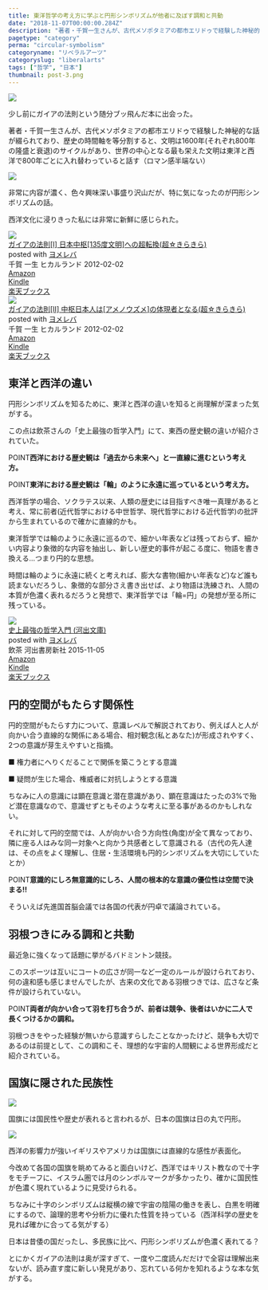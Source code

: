 ```yaml
---
title: 東洋哲学の考え方に学ぶと円形シンボリズムが他者に及ぼす調和と共動
date: "2018-11-07T00:00:00.284Z"
description: "著者・千賀一生さんが、古代メソポタミアの都市エリドゥで経験した神秘的な話が綴られており、歴史の時間軸を等分割すると、文明は1600年(それぞれ800年の隆盛と衰退)のサイクルがあり、世界の中心となる最も栄えた文明は東洋と西洋で800年ごとに入れ替わっていると話す（ロマン感半端ない）"
pagetype: "category"
perma: "circular-symbolism"
categoryname: "リベラルアーツ"
categoryslug: "liberalarts"
tags: ["哲学", "日本"]
thumbnail: post-3.png
---
```


![](./post-3.png)

少し前にガイアの法則という随分ブッ飛んだ本に出会った。

著者・千賀一生さんが、古代メソポタミアの都市エリドゥで経験した神秘的な話が綴られており、歴史の時間軸を等分割すると、文明は1600年(それぞれ800年の隆盛と衰退)のサイクルがあり、世界の中心となる最も栄えた文明は東洋と西洋で800年ごとに入れ替わっていると話す（ロマン感半端ない）

![](./post-3-1.jpg)

非常に内容が濃く、色々興味深い事盛り沢山だが、特に気になったのが円形シンボリズムの話。

西洋文化に浸りきった私には非常に新鮮に感じられた。

<div class="cstmreba"><div class="booklink-box"><div class="booklink-image"><a href="https://www.amazon.co.jp/exec/obidos/asin/490502790X/kanon123-22/" target="_blank"  rel="noopener noreferrer"><img src="https://images-fe.ssl-images-amazon.com/images/I/51BZd1ONnqL._SL160_.jpg" style="border: none;" /></a></div><div class="booklink-info"><div class="booklink-name"><a href="https://www.amazon.co.jp/exec/obidos/asin/490502790X/kanon123-22/" target="_blank"  rel="noopener noreferrer">ガイアの法則[I] 日本中枢[135度文明]への超転換(超☆きらきら)</a><div class="booklink-powered-date">posted with <a href="https://yomereba.com" rel="nofollow noopener noreferrer" target="_blank">ヨメレバ</a></div></div><div class="booklink-detail">千賀 一生 ヒカルランド 2012-02-02    </div><div class="booklink-link2"><div class="shoplinkamazon"><a href="https://www.amazon.co.jp/exec/obidos/asin/490502790X/kanon123-22/" target="_blank"  rel="noopener noreferrer">Amazon</a></div><div class="shoplinkkindle"><a href="https://www.amazon.co.jp/exec/obidos/ASIN/B01CDXVM9O/kanon123-22/" target="_blank"  rel="noopener noreferrer">Kindle</a></div><div class="shoplinkrakuten"><a href="https://hb.afl.rakuten.co.jp/hgc/146fe51c.1fd043a3.146fe51d.605dc196/yomereba_main_201811070020316357?pc=http%3A%2F%2Fbooks.rakuten.co.jp%2Frb%2F11534158%2F%3Fscid%3Daf_ich_link_urltxt%26m%3Dhttp%3A%2F%2Fm.rakuten.co.jp%2Fev%2Fbook%2F" target="_blank"  rel="noopener noreferrer">楽天ブックス</a></div>                        	  	  	  	  	</div></div><div class="booklink-footer"></div></div></div>
<div class="cstmreba"><div class="booklink-box"><div class="booklink-image"><a href="https://www.amazon.co.jp/exec/obidos/asin/4905027918/kanon123-22/" target="_blank"  rel="noopener noreferrer"><img src="https://images-fe.ssl-images-amazon.com/images/I/51PxuwYwU7L._SL160_.jpg" style="border: none;" /></a></div><div class="booklink-info"><div class="booklink-name"><a href="https://www.amazon.co.jp/exec/obidos/asin/4905027918/kanon123-22/" target="_blank"  rel="noopener noreferrer">ガイアの法則[II] 中枢日本人は[アメノウズメ]の体現者となる(超☆きらきら)</a><div class="booklink-powered-date">posted with <a href="https://yomereba.com" rel="nofollow noopener noreferrer" target="_blank">ヨメレバ</a></div></div><div class="booklink-detail">千賀 一生 ヒカルランド 2012-02-02    </div><div class="booklink-link2"><div class="shoplinkamazon"><a href="https://www.amazon.co.jp/exec/obidos/asin/4905027918/kanon123-22/" target="_blank"  rel="noopener noreferrer">Amazon</a></div><div class="shoplinkkindle"><a href="https://www.amazon.co.jp/exec/obidos/ASIN/B01CDXVMCQ/kanon123-22/" target="_blank"  rel="noopener noreferrer">Kindle</a></div><div class="shoplinkrakuten"><a href="https://hb.afl.rakuten.co.jp/hgc/146fe51c.1fd043a3.146fe51d.605dc196/yomereba_main_201811070018417341?pc=http%3A%2F%2Fbooks.rakuten.co.jp%2Frb%2F11534159%2F%3Fscid%3Daf_ich_link_urltxt%26m%3Dhttp%3A%2F%2Fm.rakuten.co.jp%2Fev%2Fbook%2F" target="_blank"  rel="noopener noreferrer">楽天ブックス</a></div>                        	  	  	  	  	</div></div><div class="booklink-footer"></div></div></div>

## 東洋と西洋の違い

円形シンボリズムを知るために、東洋と西洋の違いを知ると尚理解が深まった気がする。

この点は飲茶さんの「史上最強の哲学入門」にて、東西の歴史観の違いが紹介されていた。

<span class="mark">POINT</span>**西洋における歴史観は「過去から未来へ」と一直線に進むという考え方。**

<span class="mark">POINT</span>**東洋における歴史観は「輪」のように永遠に巡っているという考え方。**

西洋哲学の場合、ソクラテス以来、人類の歴史には目指すべき唯一真理があると考え、常に前者(近代哲学における中世哲学、現代哲学における近代哲学)の批評から生まれているので確かに直線的かも。

東洋哲学では輪のように永遠に巡るので、細かい年表などは残っておらず、細かい内容より象徴的な内容を抽出し、新しい歴史的事件が起こる度に、物語を書き換える…つまり円的な思想。

時間は輪のように永遠に続くと考えれば、膨大な書物(細かい年表など)など誰も読まないだろうし、象徴的な部分さえ書き出せば、より物語は洗練され、人間の本質が色濃く表れるだろうと発想で、東洋哲学では「輪=円」の発想が至る所に残っている。

<div class="cstmreba"><div class="booklink-box"><div class="booklink-image"><a href="https://www.amazon.co.jp/exec/obidos/asin/4309414133/kanon123-22/" target="_blank"  rel="noopener noreferrer"><img src="https://images-fe.ssl-images-amazon.com/images/I/51VA53ClV%2BL._SL160_.jpg" style="border: none;" /></a></div><div class="booklink-info"><div class="booklink-name"><a href="https://www.amazon.co.jp/exec/obidos/asin/4309414133/kanon123-22/" target="_blank"  rel="noopener noreferrer">史上最強の哲学入門 (河出文庫)</a><div class="booklink-powered-date">posted with <a href="https://yomereba.com" rel="nofollow noopener noreferrer" target="_blank">ヨメレバ</a></div></div><div class="booklink-detail">飲茶 河出書房新社 2015-11-05    </div><div class="booklink-link2"><div class="shoplinkamazon"><a href="https://www.amazon.co.jp/exec/obidos/asin/4309414133/kanon123-22/" target="_blank"  rel="noopener noreferrer">Amazon</a></div><div class="shoplinkkindle"><a href="https://www.amazon.co.jp/exec/obidos/ASIN/B01JA1LEZO/kanon123-22/" target="_blank"  rel="noopener noreferrer">Kindle</a></div><div class="shoplinkrakuten"><a href="https://hb.afl.rakuten.co.jp/hgc/146fe51c.1fd043a3.146fe51d.605dc196/yomereba_main_201811070017477158?pc=http%3A%2F%2Fbooks.rakuten.co.jp%2Frb%2F13441671%2F%3Fscid%3Daf_ich_link_urltxt%26m%3Dhttp%3A%2F%2Fm.rakuten.co.jp%2Fev%2Fbook%2F" target="_blank"  rel="noopener noreferrer">楽天ブックス</a></div>                        	  	  	  	  	</div></div><div class="booklink-footer"></div></div></div>

## 円的空間がもたらす関係性

円的空間がもたらす力について、意識レベルで解説されており、例えば人と人が向かい合う直線的な関係にある場合、相対観念(私とあなた)が形成されやすく、2つの意識が芽生えやすいと指摘。

<div class="blackboard-box">
<p>■ 権力者にへりくだることで関係を築こうとする意識</p>
<p>■ 疑問が生じた場合、権威者に対抗しようとする意識</p>
<div class="chalk1"></div>
<div class="chalk2"></div>
</div>

ちなみに人の意識には顕在意識と潜在意識があり、顕在意識はたったの3%で殆ど潜在意識なので、意識せずともそのような考えに至る事があるのかもしれない。

それに対して円的空間では、人が向かい合う方向性(角度)が全て異なっており、隣に座る人はみな同一対象へと向かう共感者として意識される（古代の先人達は、その点をよく理解し、住居・生活環境も円的シンボリズムを大切にしていたとか）

<span class="mark">POINT</span>**意識的にしろ無意識的にしろ、人間の根本的な意識の優位性は空間で決まる!!**

そういえば先進国首脳会議では各国の代表が円卓で議論されている。

## 羽根つきにみる調和と共動

最近急に強くなって話題に挙がるバドミントン競技。

このスポーツは互いにコートの広さが同一など一定のルールが設けられており、何の違和感も感じませんでしたが、古来の文化である羽根つきでは、広さなど条件が設けられていない。

<span class="mark">POINT</span>**両者が向かい合って羽を打ち合うが、前者は競争、後者はいかに二人で長くつけるかの調和。**

羽根つきをやった経験が無いから意識すらしたことなかったけど、競争も大切であるのは前提として、この調和こそ、理想的な宇宙的人間観による世界形成だと紹介されている。

## 国旗に隠された民族性

![](./post-3-2.jpg)

国旗には国民性や歴史が表れると言われるが、日本の国旗は日の丸で円形。

![](./post-3-3.jpg)

西洋の影響力が強いイギリスやアメリカは国旗には直線的な感性が表面化。

今改めて各国の国旗を眺めてみると面白いけど、西洋ではキリスト教なので十字をモチーフに、イスラム圏では月のシンボルマークが多かったり、確かに国民性が色濃く現れているように見受けられる。

ちなみに十字のシンボリズムは縦横の線で宇宙の陰陽の働きを表し、白黒を明確にするので、論理的思考や分析力に優れた性質を持っている（西洋科学の歴史を見れば確かに合ってる気がする）

日本は昔倭の国だったし、多民族に比べ、円形シンボリズムが色濃く表れてる？

とにかくガイアの法則は奥が深すぎて、一度や二度読んだだけで全容は理解出来ないが、読み直す度に新しい発見があり、忘れている何かを知れるような本な気がする。
